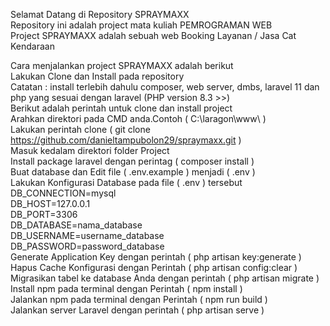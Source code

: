 Selamat Datang di Repository SPRAYMAXX  
Repository ini adalah project mata kuliah PEMROGRAMAN WEB  
Project SPRAYMAXX adalah sebuah web Booking Layanan / Jasa Cat Kendaraan  

Cara menjalankan project SPRAYMAXX adalah berikut  
   Lakukan Clone dan Install pada repository  
   Catatan : install terlebih dahulu composer, web server, dmbs, laravel 11 dan php yang sesuai dengan laravel (PHP version 8.3 >>)  
   Berikut adalah perintah untuk clone dan install project  
       Arahkan direktori pada CMD anda.Contoh ( C:\laragon\www\ )  
       Lakukan perintah clone ( git clone https://github.com/danieltampubolon29/spraymaxx.git <nama folder> )  
       Masuk kedalam direktori folder Project  
       Install package laravel dengan perintag ( composer install )  
       Buat database dan Edit file ( .env.example ) menjadi ( .env )  
       Lakukan Konfigurasi Database pada file ( .env ) tersebut  
           DB_CONNECTION=mysql  
           DB_HOST=127.0.0.1  
           DB_PORT=3306  
           DB_DATABASE=nama_database  
           DB_USERNAME=username_database  
           DB_PASSWORD=password_database  
       Generate Application Key dengan perintah ( php artisan key:generate )  
       Hapus Cache Konfigurasi dengan Perintah ( php artisan config:clear )  
       Migrasikan tabel ke database Anda dengan perintah ( php artisan migrate )  
       Install npm pada terminal dengan Perintah ( npm install )  
       Jalankan npm pada terminal dengan Perintah ( npm run build )  
       Jalankan server Laravel dengan perintah ( php artisan serve )  
        
